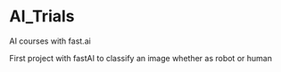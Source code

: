 # AI_Trials
AI courses with fast.ai

First project with fastAI to classify an image whether as robot or human
